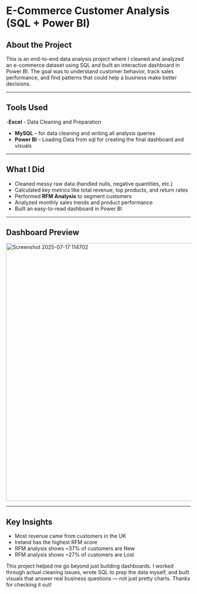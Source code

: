 # E-Commerce Customer Analysis (SQL + Power BI)

## About the Project

This is an end-to-end data analysis project where I cleaned and analyzed an e-commerce dataset using SQL and built an interactive dashboard in Power BI.
The goal was to understand customer behavior, track sales performance, and find patterns that could help a business make better decisions.

---

## Tools Used
-**Excel** - Data Cleaning and Preparation
- **MySQL** – for data cleaning and writing all analysis queries  
- **Power BI** – Loading Data from sql for creating the final dashboard and visuals

---

## What I Did

- Cleaned messy raw data (handled nulls, negative quantities, etc.)
- Calculated key metrics like total revenue, top products, and return rates
- Performed **RFM Analysis** to segment customers
- Analyzed monthly sales trends and product performance
- Built an easy-to-read dashboard in Power BI

---

## Dashboard Preview

<img width="1300" height="704" alt="Screenshot 2025-07-17 114702" src="https://github.com/user-attachments/assets/fc24db76-527f-4044-987b-c27b571e3c5c" />



---
## Key Insights

- Most revenue came from customers in the UK
- Ireland has the highest RFM score
- RFM analysis shows ~37% of customers are New 
- RFM analysis shows ~27% of customers are Lost


This project helped me go beyond just building dashboards. I worked through actual cleaning issues, wrote SQL to prep the data myself, and built visuals that answer real business questions — not just pretty charts.
Thanks for checking it out!

